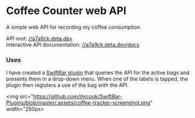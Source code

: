 # Coffee Counter web API

A simple web API for recording my coffee consumption.

API root: [//a7a9ck.deta.dev](//a7a9ck.deta.dev) <br>
Interactive API documentation: [//a7a9ck.deta.dev/docs](//a7a9ck.deta.dev/docs)

### Uses

I have created a [SwiftBar plugin](https://github.com/jhrcook/SwiftBar-Plugins/blob/master/coffee-tracker.1h.py) that queries the API for the active bags and presents them in a drop-down menu.
When one of the labels is tapped, the plugin then registers a use of the bag with the API.

<img src="https://github.com/jhrcook/SwiftBar-Plugins/blob/master/.assets/coffee-tracker-screenshot.png" width="250px></img>
